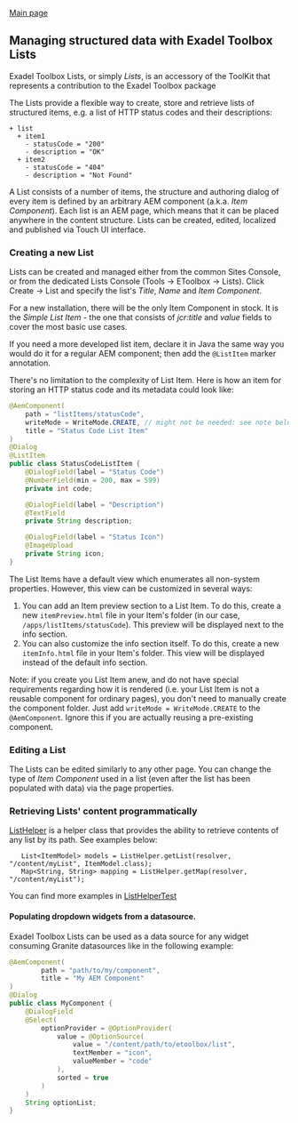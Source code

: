 <!--
layout: md-content
title: E-toolbox lists
-->

[Main page](../../../README.md)

## Managing structured data with Exadel Toolbox Lists

Exadel Toolbox Lists, or simply *Lists*, is an accessory of the ToolKit that represents a contribution to the Exadel Toolbox package

The Lists provide a flexible way to create, store and retrieve lists of structured items, e.g. a list of HTTP status codes and their descriptions:
```
+ list
  + item1
    - statusCode = "200"
    - description = "OK"
  + item2
    - statusCode = "404"
    - description = "Not Found"
```

A List consists of a number of items, the structure and authoring dialog of every item is defined by an arbitrary AEM component (a.k.a. *Item Component*).
Each list is an AEM page, which means that it can be placed anywhere in the content structure. Lists can be created, edited, localized and published via Touch UI interface.

### Creating a new List

Lists can be created and managed either from the common Sites Console, or from the dedicated Lists Console (Tools -> EToolbox -> Lists). Click Create -> List and specify the list's *Title*, *Name* and *Item Component*.

For a new installation, there will be the only Item Component in stock. It is the *Simple List Item* - the one that consists of *jcr:title* and *value* fields to cover the most basic use cases.

If you need a more developed list item, declare it in Java the same way you would do it for a regular AEM component; then add the `@ListItem` marker annotation.

There's no limitation to the complexity of List Item. Here is how an item for storing an HTTP status code and its metadata could look like:

```java
@AemComponent(
    path = "listItems/statusCode",
    writeMode = WriteMode.CREATE, // might not be needed: see note below
    title = "Status Code List Item"
)
@Dialog
@ListItem
public class StatusCodeListItem {
    @DialogField(label = "Status Code")
    @NumberField(min = 200, max = 599)
    private int code;

    @DialogField(label = "Description")
    @TextField
    private String description;

    @DialogField(label = "Status Icon")
    @ImageUpload
    private String icon;
}
```
The List Items have a default view which enumerates all non-system properties. However, this view can be customized in several ways:
1) You can add an Item preview section to a List Item. To do this, create a new `itemPreview.html` file in your Item's folder (in our case, `/apps/listItems/statusCode`). This preview will be displayed next to the info section.
2) You can also customize the info section itself. To do this, create a new `itemInfo.html` file in your Item's folder. This view will be displayed instead of the default info section.

Note: if you create you List Item anew, and do not have special requirements regarding how it is rendered (i.e. your List Item is not a reusable component for ordinary pages), you don't need to manually create the component folder. Just add `writeMode = WriteMode.CREATE` to the `@AemComponent`. Ignore this if you are actually reusing a pre-existing component.

### Editing a List

The Lists can be edited similarly to any other page. You can change the type of *Item Component* used in a list (even after the list has been populated with data) via the page properties.

### Retrieving Lists' content programmatically

[ListHelper](../../core/src/main/java/com/exadel/aem/toolkit/core/lists/utils/ListHelper.java) is a helper class that provides the ability to retrieve contents of any list by its path. See examples below:
```
   List<ItemModel> models = ListHelper.getList(resolver, "/content/myList", ItemModel.class);
   Map<String, String> mapping = ListHelper.getMap(resolver, "/content/myList");
```
You can find more examples in [ListHelperTest](../../core/src/test/java/com/exadel/aem/toolkit/core/lists/utils/ListHelperTest.java)

#### Populating dropdown widgets from a datasource.
Exadel Toolbox Lists can be used as a data source for any widget consuming Granite datasources like in the following example:

```java
@AemComponent(
        path = "path/to/my/component",
        title = "My AEM Component"
)
@Dialog
public class MyComponent {
    @DialogField
    @Select(
        optionProvider = @OptionProvider(
            value = @OptionSource(
                value = "/content/path/to/etoolbox/list",
                textMember = "icon",
                valueMember = "code"
            ),
            sorted = true
        )
    )
    String optionList;
}
```

